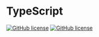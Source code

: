 # TypeScript
[![GitHub license](https://img.shields.io/github/license/codelegant/typescript.svg?style=flat)](https://github.com/codelegant/TypeScript/blob/master/README.md)
[![GitHub license](https://img.shields.io/npm/v/typescript.svg?style=flat)](https://www.npmjs.com/package/typescript)